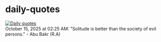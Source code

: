 # daily-quotes
[![Daily quotes](https://github.com/ceepu8/daily-quotes/actions/workflows/daily-quote.yml/badge.svg)](https://github.com/ceepu8/daily-quotes/actions/workflows/daily-quote.yml)<br/>
October 15, 2025 at 02:25 AM: "Solitude is better than the society of evil persons." - Abu Bakr (R.A)
